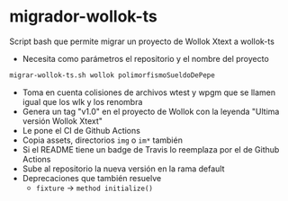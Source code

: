 # migrador-wollok-ts

Script bash que permite migrar un proyecto de Wollok Xtext a wollok-ts

- Necesita como parámetros el repositorio y el nombre del proyecto

```bash
migrar-wollok-ts.sh wollok polimorfismoSueldoDePepe
```

- Toma en cuenta colisiones de archivos wtest y wpgm que se llamen igual que los wlk y los renombra
- Genera un tag "v1.0" en el proyecto de Wollok con la leyenda "Ultima versión Wollok Xtext"
- Le pone el CI de Github Actions
- Copia assets, directorios `img` o `im*` también
- Si el README tiene un badge de Travis lo reemplaza por el de Github Actions
- Sube al repositorio la nueva versión en la rama default
- Deprecaciones que también resuelve
  - `fixture` -> `method initialize()`
